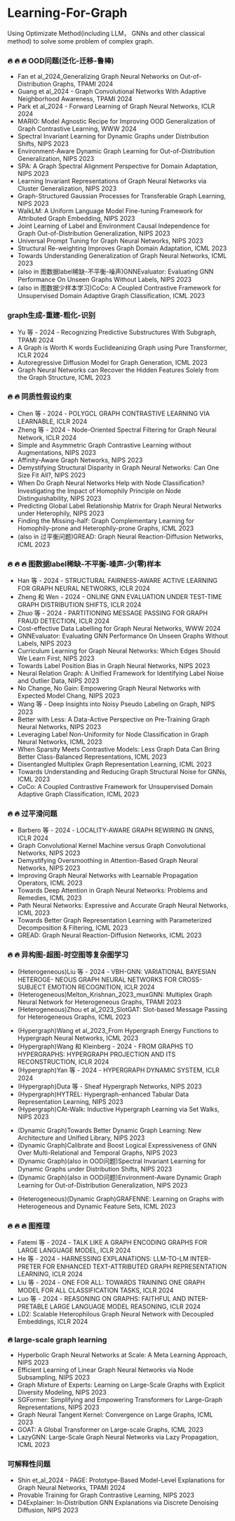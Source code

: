 # Learning-For-Graph
Using Optimizate Method(including LLM， GNNs and other classical method) to solve some problem of complex graph.

### :fire: :fire: :fire: OOD问题(泛化-迁移-鲁棒)

- Fan et al_2024_Generalizing Graph Neural Networks on Out-of-Distribution Graphs, TPAMI 2024
- Guang et al_2024 - Graph Convolutional Networks With Adaptive Neighborhood Awareness, TPAMI 2024
- Park et al_2024 - Forward Learning of Graph Neural Networks, ICLR 2024
- MARIO: Model Agnostic Recipe for Improving OOD Generalization of Graph Contrastive Learning, WWW 2024
- Spectral Invariant Learning for Dynamic Graphs under Distribution Shifts, NIPS 2023
- Environment-Aware Dynamic Graph Learning for Out-of-Distribution Generalization, NIPS 2023
- SPA: A Graph Spectral Alignment Perspective for Domain Adaptation, NIPS 2023
- Learning Invariant Representations of Graph Neural Networks via Cluster Generalization, NIPS 2023
- Graph-Structured Gaussian Processes for Transferable Graph Learning, NIPS 2023
- WalkLM: A Uniform Language Model Fine-tuning Framework for Attributed Graph Embedding, NIPS 2023
- Joint Learning of Label and Environment Causal Independence for Graph Out-of-Distribution Generalization, NIPS 2023
- Universal Prompt Tuning for Graph Neural Networks, NIPS 2023
- Structural Re-weighting Improves Graph Domain Adaptation, ICML 2023
- Towards Understanding Generalization of Graph Neural Networks, ICML 2023
- (also in 图数据label稀缺-不平衡-噪声)GNNEvaluator: Evaluating GNN Performance On Unseen Graphs Without Labels, NIPS 2023
- (also in 图数据少样本学习)CoCo: A Coupled Contrastive Framework for Unsupervised Domain Adaptive Graph Classification, ICML 2023

### graph生成-重建-粗化-识别

- Yu 等 - 2024 - Recognizing Predictive Substructures With Subgraph, TPAMI 2024
- A Graph is Worth K words Euclideanizing Graph using Pure Transformer, ICLR 2024
- Autoregressive Diffusion Model for Graph Generation, ICML 2023
- Graph Neural Networks can Recover the Hidden Features Solely from the Graph Structure, ICML 2023



### :fire: :fire: 同质性假设约束

- Chen 等 - 2024 - POLYGCL GRAPH CONTRASTIVE LEARNING VIA LEARNABLE, ICLR 2024
- Zheng 等 - 2024 - Node-Oriented Spectral Filtering for Graph Neural Network, ICLR 2024
- Simple and Asymmetric Graph Contrastive Learning without Augmentations, NIPS 2023
- Affinity-Aware Graph Networks, NIPS 2023
- Demystifying Structural Disparity in Graph Neural Networks: Can One Size Fit All?, NIPS 2023
- When Do Graph Neural Networks Help with Node Classiﬁcation? Investigating the Impact of Homophily Principle on Node Distinguishability, NIPS 2023
- Predicting Global Label Relationship Matrix for Graph Neural Networks under Heterophily, NIPS 2023
- Finding the Missing-half: Graph Complementary Learning for Homophily-prone and Heterophily-prone Graphs, ICML 2023
- (also in 过平衡问题)GREAD: Graph Neural Reaction-Diffusion Networks, ICML 2023

### :fire: :fire: :fire: 图数据label稀缺-不平衡-噪声-少(零)样本

- Han 等 - 2024 - STRUCTURAL FAIRNESS-AWARE ACTIVE LEARNING FOR GRAPH NEURAL NETWORKS, ICLR 2024
- Zheng 和 Wen - 2024 - ONLINE GNN EVALUATION UNDER TEST-TIME GRAPH DISTRIBUTION SHIFTS, ICLR 2024
- Zhuo 等 - 2024 - PARTITIONING MESSAGE PASSING FOR GRAPH FRAUD DETECTION, ICLR 2024
- Cost-effective Data Labelling for Graph Neural Networks, WWW 2024
- GNNEvaluator: Evaluating GNN Performance On Unseen Graphs Without Labels, NIPS 2023
- Curriculum Learning for Graph Neural Networks: Which Edges Should We Learn First, NIPS 2023
- Towards Label Position Bias in Graph Neural Networks, NIPS 2023
- Neural Relation Graph: A Unified Framework for Identifying Label Noise and Outlier Data, NIPS 2023
- No Change, No Gain: Empowering Graph Neural Networks with Expected Model Chang, NIPS 2023
- Wang 等 - Deep Insights into Noisy Pseudo Labeling on Graph, NIPS 2023
- Better with Less: A Data-Active Perspective on Pre-Training Graph Neural Networks, NIPS 2023
- Leveraging Label Non-Uniformity for Node Classification in Graph Neural Networks, ICML 2023
- When Sparsity Meets Contrastive Models: Less Graph Data Can Bring Better Class-Balanced Representations, ICML 2023
- Disentangled Multiplex Graph Representation Learning, ICML 2023
- Towards Understanding and Reducing Graph Structural Noise for GNNs, ICML 2023
- CoCo: A Coupled Contrastive Framework for Unsupervised Domain Adaptive Graph Classification, ICML 2023

### :fire: :fire: 过平滑问题

- Barbero 等 - 2024 - LOCALITY-AWARE GRAPH REWIRING IN GNNS, ICLR 2024
- Graph Convolutional Kernel Machine versus Graph Convolutional Networks, NIPS 2023
- Demystifying Oversmoothing in Attention-Based Graph Neural Networks, NIPS 2023
- Improving Graph Neural Networks with Learnable Propagation Operators, ICML 2023
- Towards Deep Attention in Graph Neural Networks: Problems and Remedies, ICML 2023
- Path Neural Networks: Expressive and Accurate Graph Neural Networks, ICML 2023
- Towards Better Graph Representation Learning with Parameterized Decomposition & Filtering, ICML 2023
- GREAD: Graph Neural Reaction-Diffusion Networks, ICML 2023

### :fire: :fire: 异构图-超图-时空图等复杂图学习

- (Heterogeneous)Liu 等 - 2024 - VBH-GNN: VARIATIONAL BAYESIAN HETEROGE- NEOUS GRAPH NEURAL NETWORKS FOR CROSS- SUBJECT EMOTION RECOGNITION, ICLR 2024
- (Heterogeneous)Melton_Krishnan_2023_muxGNN: Multiplex Graph Neural Network for Heterogeneous Graphs, TPAMI 2023
- (Heterogeneous)Zhou et al_2023_SlotGAT: Slot-based Message Passing for Heterogeneous Graphs, ICML 2023

* (Hypergraph)Wang et al_2023_From Hypergraph Energy Functions to Hypergraph Neural Networks, ICML 2023
* (Hypergraph)Wang 和 Kleinberg - 2024 - FROM GRAPHS TO HYPERGRAPHS: HYPERGRAPH PROJECTION AND ITS RECONSTRUCTION, ICLR 2024
* (Hypergraph)Yan 等 - 2024 - HYPERGRAPH DYNAMIC SYSTEM, ICLR 2024
* (Hypergraph)Duta 等 - Sheaf Hypergraph Networks, NIPS 2023
* (Hypergraph)HYTREL: Hypergraph-enhanced Tabular Data Representation Learning, NIPS 2023
* (Hypergraph)CAt-Walk: Inductive Hypergraph Learning via Set Walks, NIPS 2023

+ (Dynamic Graph)Towards Better Dynamic Graph Learning: New Architecture and Unified Library, NIPS 2023
+ (Dynamic Graph)Calibrate and Boost Logical Expressiveness of GNN Over Multi-Relational and Temporal Graphs, NIPS 2023
+ (Dynamic Graph)(also in OOD问题)Spectral Invariant Learning for Dynamic Graphs under Distribution Shifts, NIPS 2023
+ (Dynamic Graph)(also in OOD问题)Environment-Aware Dynamic Graph Learning for Out-of-Distribution Generalization, NIPS 2023

- (Heterogeneous)(Dynamic Graph)GRAFENNE: Learning on Graphs with Heterogeneous and Dynamic Feature Sets, ICML 2023


### :fire: :fire: :fire: 图推理

- Fatemi 等 - 2024 - TALK LIKE A GRAPH ENCODING GRAPHS FOR LARGE LANGUAGE MODEL, ICLR 2024
- He 等 - 2024 - HARNESSING EXPLANATIONS: LLM-TO-LM INTER- PRETER FOR ENHANCED TEXT-ATTRIBUTED GRAPH REPRESENTATION LEARNING, ICLR 2024
- Liu 等 - 2024 - ONE FOR ALL: TOWARDS TRAINING ONE GRAPH MODEL FOR ALL CLASSIFICATION TASKS, ICLR 2024
- Luo 等 - 2024 - REASONING ON GRAPHS: FAITHFUL AND INTER- PRETABLE LARGE LANGUAGE MODEL REASONING, ICLR 2024
- LD2: Scalable Heterophilous Graph Neural Network with Decoupled Embeddings, ICLR 2024

### :fire: large-scale graph learning

- Hyperbolic Graph Neural Networks at Scale: A Meta Learning Approach, NIPS 2023
- Efficient Learning of Linear Graph Neural Networks via Node Subsampling, NIPS 2023
- Graph Mixture of Experts: Learning on Large-Scale Graphs with Explicit Diversity Modeling, NIPS 2023
- SGFormer: Simplifying and Empowering Transformers for Large-Graph Representations, NIPS 2023
- Graph Neural Tangent Kernel: Convergence on Large Graphs, ICML 2023
- GOAT: A Global Transformer on Large-scale Graphs, ICML 2023
- LazyGNN: Large-Scale Graph Neural Networks via Lazy Propagation, ICML 2023

### 可解释性问题

- Shin et_al_2024 - PAGE: Prototype-Based Model-Level Explanations for Graph Neural Networks, TPAMI 2024
- Provable Training for Graph Contrastive Learning, NIPS 2023
- D4Explainer: In-Distribution GNN Explanations via Discrete Denoising Diffusion, NIPS 2023
